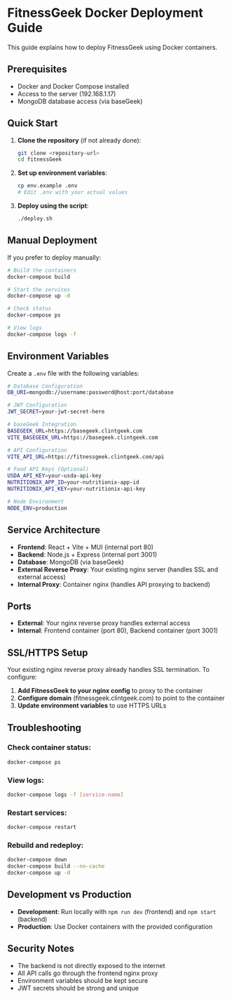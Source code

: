 # FitnessGeek Docker Deployment Guide

This guide explains how to deploy FitnessGeek using Docker containers.

## Prerequisites

- Docker and Docker Compose installed
- Access to the server (192.168.1.17)
- MongoDB database access (via baseGeek)

## Quick Start

1. **Clone the repository** (if not already done):
   ```bash
   git clone <repository-url>
   cd fitnessGeek
   ```

2. **Set up environment variables**:
   ```bash
   cp env.example .env
   # Edit .env with your actual values
   ```

3. **Deploy using the script**:
   ```bash
   ./deploy.sh
   ```

## Manual Deployment

If you prefer to deploy manually:

```bash
# Build the containers
docker-compose build

# Start the services
docker-compose up -d

# Check status
docker-compose ps

# View logs
docker-compose logs -f
```

## Environment Variables

Create a `.env` file with the following variables:

```bash
# Database Configuration
DB_URI=mongodb://username:password@host:port/database

# JWT Configuration
JWT_SECRET=your-jwt-secret-here

# baseGeek Integration
BASEGEEK_URL=https://basegeek.clintgeek.com
VITE_BASEGEEK_URL=https://basegeek.clintgeek.com

# API Configuration
VITE_API_URL=https://fitnessgeek.clintgeek.com/api

# Food API Keys (Optional)
USDA_API_KEY=your-usda-api-key
NUTRITIONIX_APP_ID=your-nutritionix-app-id
NUTRITIONIX_API_KEY=your-nutritionix-api-key

# Node Environment
NODE_ENV=production
```

## Service Architecture

- **Frontend**: React + Vite + MUI (internal port 80)
- **Backend**: Node.js + Express (internal port 3001)
- **Database**: MongoDB (via baseGeek)
- **External Reverse Proxy**: Your existing nginx server (handles SSL and external access)
- **Internal Proxy**: Container nginx (handles API proxying to backend)

## Ports

- **External**: Your nginx reverse proxy handles external access
- **Internal**: Frontend container (port 80), Backend container (port 3001)

## SSL/HTTPS Setup

Your existing nginx reverse proxy already handles SSL termination. To configure:

1. **Add FitnessGeek to your nginx config** to proxy to the container
2. **Configure domain** (fitnessgeek.clintgeek.com) to point to the container
3. **Update environment variables** to use HTTPS URLs

## Troubleshooting

### Check container status:
```bash
docker-compose ps
```

### View logs:
```bash
docker-compose logs -f [service-name]
```

### Restart services:
```bash
docker-compose restart
```

### Rebuild and redeploy:
```bash
docker-compose down
docker-compose build --no-cache
docker-compose up -d
```

## Development vs Production

- **Development**: Run locally with `npm run dev` (frontend) and `npm start` (backend)
- **Production**: Use Docker containers with the provided configuration

## Security Notes

- The backend is not directly exposed to the internet
- All API calls go through the frontend nginx proxy
- Environment variables should be kept secure
- JWT secrets should be strong and unique